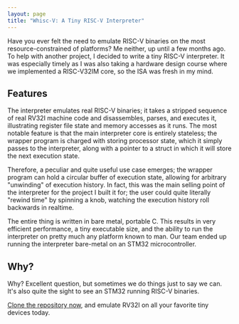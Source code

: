 ```yaml
---
layout: page
title: "Whisc-V: A Tiny RISC-V Interpreter"
---
```


Have you ever felt the need to emulate RISC-V binaries on the most resource-constrained of platforms? Me neither, up until a few months ago. To help with another project, I decided to write a tiny RISC-V interpreter. It was especially timely as I was also taking a hardware design course where we implemented a RISC-V32IM core, so the ISA was fresh in my mind.

## Features

The interpreter emulates real RISC-V binaries; it takes a stripped sequence of real RV32I machine code and disassembles, parses, and executes it, illustrating register file state and memory accesses as it runs. The most notable feature is that the main interpreter core is entirely stateless; the wrapper program is charged with storing processor state, which it simply passes to the interpreter, along with a pointer to a struct in which it will store the next execution state.

Therefore, a peculiar and quite useful use case emerges; the wrapper program can hold a circular buffer of execution state, allowing for arbitrary "unwinding" of execution history. In fact, this was the main selling point of the interpreter for the project I built it for; the user could quite literally "rewind time" by spinning a knob, watching the execution history roll backwards in realtime.

The entire thing is written in bare metal, portable C. This results in very efficient performance, a tiny executable size, and the ability to run the interpreter on pretty much any platform known to man. Our team ended up running the interpreter bare-metal on an STM32 microcontroller. 

## Why?

Why? Excellent question, but sometimes we do things just to say we can. It's also quite the sight to see an STM32 running RISC-V binaries.

[Clone the repository now](https://github.com/Zee2/whisc-v), and emulate RV32I on all your favorite tiny devices today.

